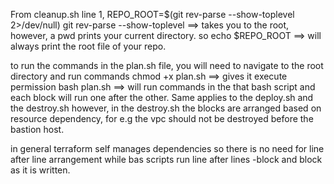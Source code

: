 From cleanup.sh line 1, REPO_ROOT=$(git rev-parse --show-toplevel 2>/dev/null)
git rev-parse --show-toplevel ==> takes you to the root, however, a pwd prints your current directory.
so echo $REPO_ROOT ==> will always print the root file of your repo.


to run the commands in the plan.sh file, you will need to navigate to the root directory and run
commands
chmod +x plan.sh  ==> gives it execute permission
bash plan.sh  ==> will run commands in the that bash script and each block will run one after the other.
Same applies to the deploy.sh and the destroy.sh
however, in the destroy.sh the blocks are arranged based on resource dependency, for e.g the vpc should
not be destroyed before the bastion host.


in general terraform self manages dependencies so there is no need for line after line arrangement
while bas scripts run line after lines -block and block as it is written.
